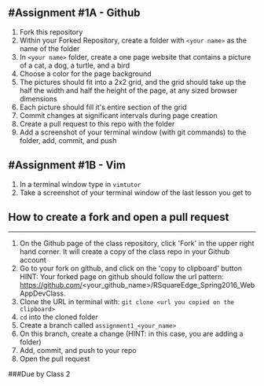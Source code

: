 #Assignment #1A - Github
------------------------------------------------------------------
1. Fork this repository
2. Within your Forked Repository, create a folder with `<your name>` as the name of the folder
3. In `<your name>` folder, create a one page website that contains a picture of a cat, a dog, a turtle, and a bird
4. Choose a color for the page background
5. The pictures should fit into a 2x2 grid, and the grid should take up the half the width and half the height of the page, at any sized browser dimensions
6. Each picture should fill it's entire section of the grid
7. Commit changes at significant intervals during page creation
8. Create a pull request to this repo with the <your name> folder
9. Add a screenshot of your terminal window (with git commands) to the folder, add, commit, and push 

#Assignment #1B - Vim
------------------------------------------------------------------
1. In a terminal window type in `vimtutor`
2. Take a screenshot of your terminal window of the last lesson you get to




## How to create a fork and open a pull request
------------------------------------------------------------------
1. On the Github page of the class repository, click 'Fork' in the upper right hand corner. It will create a copy of the class repo in your Github account
2. Go to your fork on github, and click on the 'copy to clipboard' button HINT: Your forked page on github should follow the url pattern: https://github.com/<your_github_name>/RSquareEdge_Spring2016_WebAppDevClass.
4. Clone the URL in terminal with: `git clone <url you copied on the clipboard>`
5. `cd` into the cloned folder
6. Create a branch called `assignment1_<your_name>`
7. On this branch, create a change (HINT: in this case, you are adding a folder)
8. Add, commit, and push to your repo
9. Open the pull request

###Due by Class 2




